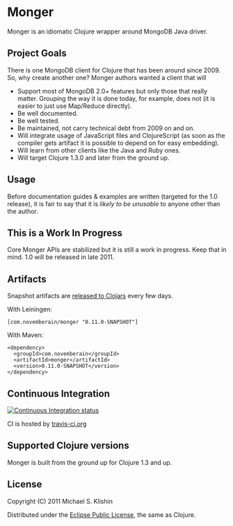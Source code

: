 # Monger

Monger is an idiomatic Clojure wrapper around MongoDB Java driver.


## Project Goals

There is one MongoDB client for Clojure that has been around since 2009. So, why create another one? Monger authors
wanted a client that will

 * Support most of MongoDB 2.0+ features but only those that really matter. Grouping the way it is done today, for example, does not (it is easier to just use Map/Reduce directly).
 * Be well documented.
 * Be well tested.
 * Be maintained, not carry technical debt from 2009 on and on.
 * Will integrate usage of JavaScript files and ClojureScript (as soon as the compiler gets artifact it is possible to depend on for easy embedding).
 * Will learn from other clients like the Java and Ruby ones.
 * Will target Clojure 1.3.0 and later from the ground up.

## Usage

Before documentation guides & examples are written (targeted for the 1.0 release), it is fair to say that it is *likely to be unusable* to anyone
other than the author.


## This is a Work In Progress

Core Monger APIs are stabilized but it is still a work in progress. Keep that in mind. 1.0 will be released in late 2011.


## Artifacts

Snapshot artifacts are [released to Clojars](https://clojars.org/com.novemberain/monger) every few days.

With Leiningen:

    [com.novemberain/monger "0.11.0-SNAPSHOT"]


With Maven:

    <dependency>
      <groupId>com.novemberain</groupId>
      <artifactId>monger</artifactId>
      <version>0.11.0-SNAPSHOT</version>
    </dependency>


## Continuous Integration

[![Continuous Integration status](https://secure.travis-ci.org/michaelklishin/monger.png)](http://travis-ci.org/michaelklishin/monger)


CI is hosted by [travis-ci.org](http://travis-ci.org)



## Supported Clojure versions

Monger is built from the ground up for Clojure 1.3 and up.


## License

Copyright (C) 2011 Michael S. Klishin

Distributed under the [Eclipse Public License](http://www.eclipse.org/legal/epl-v10.html), the same as Clojure.
